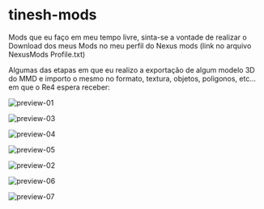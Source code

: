 # tinesh-mods

Mods que eu faço em meu tempo livre, sinta-se a vontade de realizar o Download dos meus Mods no meu perfil do Nexus mods (link no arquivo NexusMods Profile.txt)

Algumas das etapas em que eu realizo a exportação de algum modelo 3D do MMD e importo o mesmo no formato, textura, objetos, poligonos, etc... em que o Re4 espera receber:

![preview-01](https://user-images.githubusercontent.com/37316637/126581146-dae1f448-a770-41ea-ab44-4cfa532a2958.jpg)

![preview-03](https://user-images.githubusercontent.com/37316637/126581153-fe2de8fd-adf8-4e24-91f2-60a796adfa4b.jpg)

![preview-04](https://user-images.githubusercontent.com/37316637/126581155-88e19098-7f67-48e1-9976-e0da89f179c2.jpg)

![preview-05](https://user-images.githubusercontent.com/37316637/126581156-4ea62a4f-3cf9-436f-979f-1ee36563080a.jpg)

![preview-02](https://user-images.githubusercontent.com/37316637/126581150-dd46d7f3-b9f7-49e0-9340-3d7de2ae1a8d.jpg)

![preview-06](https://user-images.githubusercontent.com/37316637/126581159-c4f92c39-7e08-40d0-889e-947c046f2048.jpg)

![preview-07](https://user-images.githubusercontent.com/37316637/126581162-310ac87c-37e8-42dd-b9c3-667132b7fb3e.png)
